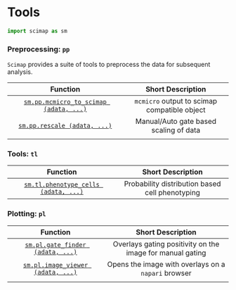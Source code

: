 # Tools


``` python
import scimap as sm
```

### Preprocessing: `pp`

`Scimap` provides a suite of tools to preprocess the data for subsequent analysis.

|                                  Function                                  |              Short Description               |
|:--------------------------------------------------------------------------:|:--------------------------------------------:|
| [`sm.pp.mcmicro_to_scimap (adata, ...)`](../pp/sm.pp.mcmicro_to_scimap.md) | `mcmicro` output to scimap compatible object |
|            [`sm.pp.rescale (adata, ...)`](../pp/sm.pp.rescale)             |    Manual/Auto gate based scaling of data    |
|                                                                            |                                              |

### Tools: `tl`

|                                Function                                |                Short Description                |
|:----------------------------------------------------------------------:|:-----------------------------------------------:|
| [`sm.tl.phenotype_cells (adata, ...)`](../tl/sm.tl.phenotype_cells.md) | Probability distribution based cell phenotyping |


### Plotting: `pl`

|                            Function                            |                     Short Description                     |
|:--------------------------------------------------------------:|:---------------------------------------------------------:|
| [`sm.pl.gate_finder (adata, ...)`](../pl/sm.pl.gate_finder.md) | Overlays gating positivity on the image for manual gating |
| [`sm.pl.image_viewer (adata, ...)`](../pl/sm.pl.image_viewer)  |    Opens the image with overlays on a `napari` browser    |
|                                                                |                                                           |
